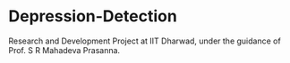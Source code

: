 # Depression-Detection
Research and Development Project at IIT Dharwad, under the guidance of Prof. S R Mahadeva Prasanna.
